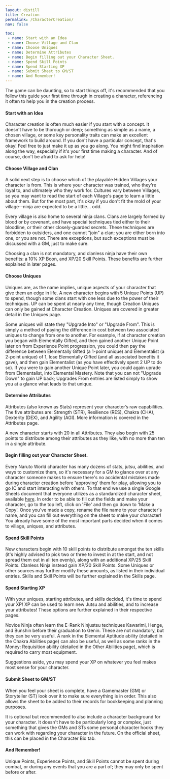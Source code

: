 ```yaml
---
layout: distill
title: Creation
permalink: /CharacterCreation/
nav: false

toc:
 - name: Start with an Idea
 - name: Choose Village and Clan
 - name: Choose Uniques
 - name: Determine Attributes
 - name: Begin filling out your Character Sheet.
 - name: Spend Skill Points
 - name: Spend Starting XP
 - name: Submit Sheet to GM/ST
 - name: And Remember!
---
```


The game can be daunting, so to start things off, it's recommended that you follow this guide your first time through in creating a character, referencing it often to help you in the creation process.

#### Start with an Idea
Character creation is often much easier if you start with a concept. It doesn't have to be thorough or deep; something as simple as a name, a chosen village, or some key personality traits can make an excellent framework to build around. If you don't have a particular concept, that's okay! Feel free to just make it up as you go along. You might find inspiration along the way, especially if it's your first time making a character. And of course, don't be afraid to ask for help!

#### Choose Village and Clan
A solid next step is to choose which of the playable Hidden Villages your character is from. This is where your character was trained, who they're loyal to, and ultimately who they work for. Cultures vary between Villages, so you may want to read the start of each Village's page to learn a little about them. But for the most part, it's okay if you don't fit the mold of your village--ninja are expected to be a little... odd.

Every village is also home to several ninja clans. Clans are largely formed by blood or by covenant, and have special techniques tied either to their bloodline, or their other closely-guarded secrets. These techniques are forbidden to outsiders, and one cannot "join" a clan; you are either born into one, or you are not. There are exceptions, but such exceptions must be discussed with a GM, just to make sure.

Choosing a clan is not mandatory, and clanless ninja have their own benefits: a 10% XP Boon, and XP/20 Skill Points. These benefits are further explained in later pages.

#### Choose Uniques
Uniques are, as the name implies, unique aspects of your character that give them an edge in life. A new character begins with 5 Unique Points (UP) to spend, though some clans start with one less due to the power of their techniques. UP can be spent at nearly any time, though Creation Uniques can only be gained at Character Creation. Uniques are covered in greater detail in the Uniques page.

Some uniques will state they "Upgrade Into" or "Upgrade From". This is simply a method of paying the difference in cost between two associated uniques to change from one to another.  For example, if at character creation you began with Elementally Gifted, and then gained another Unique Point later on from Experience Point progression, you could then pay the difference between Elementally Gifted (a 1-point unique) and Elementalist (a 2-point unique) of 1, lose Elementally Gifted (and all associated benefits it gave), and then gain Elementalist (as you have effectively spent 2 UP to do so).  If you were to gain another Unique Point later, you could again uprade from Elementalist, into Elemental Mastery.  Note that you can not "Upgrade Down" to gain UP back; Upgrades From entries are listed simply to show you at a glance what leads to that unique.

#### Determine Attributes
Attributes (also known as Stats) represent your character’s raw capabilities. The five attributes are: Strength (STR), Resilience (RES), Chakra (CHA), Dexterity (DEX), and Agility (AGI). More information is covered in the Attributes page.

A new character starts with 20 in all Attributes. They also begin with 25 points to distribute among their attributes as they like, with no more than ten in a single attribute.

#### Begin filling out your Character Sheet.
Every Naruto World character has many dozens of stats, jutsu, abilities, and ways to customize them, so it's necessary for a GM to glance over at any character someone makes to ensure there's no accidental mistakes made during character creation before 'approving' them for play, allowing you to go IC and start interacting with others.  To that end we use a single Google Sheets document that everyone utilizes as a standardized character sheet, available [here](https://docs.google.com/spreadsheets/d/1-hRVGV0UcplSsi_CELjMvQ9N9Mr6qS9-cLFy2IygqsI/edit#gid=2086603970). In order to be able to fill out the fields and make your character, go to the top left, click on 'File' and then go down to 'Make a Copy'.  Once you've made a copy, rename the file name to your character's name, and you can fill out everything on the sheet to make your character!  You already have some of the most important parts decided when it comes to village, uniques, and attributes.

#### Spend Skill Points
New characters begin with 10 skill points to distribute amongst the ten skills (it's highly advised to pick two or three to invest in at the start, and not spread them out in all ten evenly), along with an additional XP/25 Skill Points. Clanless Ninja instead gain XP/20 Skill Points. Some Uniques or other sources may further modify these amounts, as listed in their individual entries. Skills and Skill Points will be further explained in the Skills page.

#### Spend Starting XP
With your uniques, starting attributes, and skills decided, it's time to spend your XP! XP can be used to learn new Jutsu and abilities, and to increase your attributes! These options are further explained in their respective pages.

Novice Ninja often learn the E-Rank Ninjustsu techniques Kawarimi, Henge, and Bunshin before their graduation to Genin. These are not mandatory, but they can be very useful. A rank in the Elemental Aptitude ability (detailed in the Chakra Abilities page) can also be useful, as well as some ranks in the Money: Requisition ability (detailed in the Other Abilities page), which is required to carry most equipment.

Suggestions aside, you may spend your XP on whatever you feel makes most sense for your character.

#### Submit Sheet to GM/ST
When you feel your sheet is complete, have a Gamemaster (GM) or Storyteller (ST) look over it to make sure everything is in order. This also allows the sheet to be added to their records for bookkeeping and planning purposes.

It is optional but recommended to also include a character background for your character. It doesn't have to be particularly long or complex, just something that gives the GMs and STs some personal character hooks they can work with regarding your character in the future. On the official sheet, this can be placed in the Character Bio tab.

#### And Remember!
Unique Points, Experience Points, and Skill Points cannot be spent during combat, or during any events that you are a part of; they may only be spent before or after.
